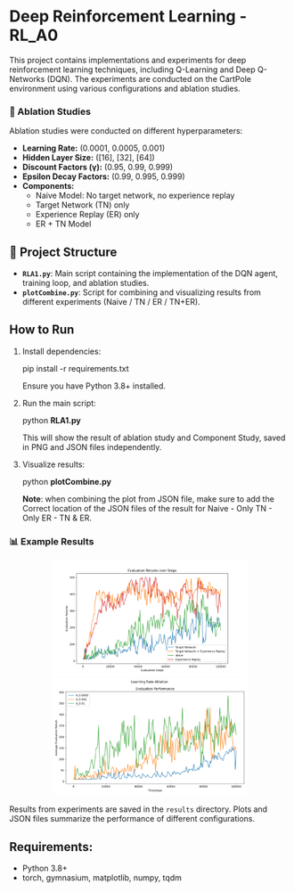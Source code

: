 # Deep Reinforcement Learning - RL_A0

This project contains implementations and experiments for deep reinforcement learning techniques, including Q-Learning and Deep Q-Networks (DQN). 
The experiments are conducted on the CartPole environment using various configurations and ablation studies.

### 🔬 Ablation Studies

Ablation studies were conducted on different hyperparameters:

- **Learning Rate:** (0.0001, 0.0005, 0.001)
- **Hidden Layer Size:** ([16], [32], [64])
- **Discount Factors (γ):** (0.95, 0.99, 0.999)
- **Epsilon Decay Factors:** (0.99, 0.995, 0.999)
- **Components:**
  - Naive Model: No target network, no experience replay
  - Target Network (TN) only
  - Experience Replay (ER) only
  - ER + TN Model


## 📁 Project Structure

- **`RLA1.py`**: Main script containing the implementation of the DQN agent, training loop, and ablation studies.
- **`plotCombine.py`**: Script for combining and visualizing results from different experiments (Naive / TN / ER / TN+ER).


## How to Run

1. Install dependencies:
   
   pip install -r requirements.txt
   
   Ensure you have Python 3.8+ installed.

2. Run the main script:
   
   python **RLA1.py**
   
   This will show the result of ablation study and Component Study, saved in PNG and JSON files independently.

4. Visualize results:
   
   python **plotCombine.py**
   
   **Note**: when combining the plot from JSON file, make sure to add the Correct location of the JSON files of the result for Naive - Only TN - Only ER - TN & ER. 

<h3>📊 Example Results</h3>
<p align="center">
  <img src="results/component%20combine.png" width="350"/>
  <img src="results/learning_rate_ablation.png" width="350"/>
</p>

Results from experiments are saved in the `results` directory. Plots and JSON files summarize the performance of different configurations.

## Requirements:
- Python 3.8+
- torch, gymnasium, matplotlib, numpy, tqdm
